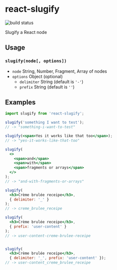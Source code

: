 # react-slugify

![build status](https://img.shields.io/circleci/project/github/martpie/react-slugify/master.svg?style=flat-square)

Slugify a React node

## Usage

###  `slugify(node[, options])`

- `node` String, Number, Fragment, Array of nodes
- `options` Object (optional)
  - `delimiter` String (default is `'-'`)
  - `prefix` String (default is `''`)

## Examples

```jsx
import slugify from 'react-slugify';

slugify('something I want to test');
// -> "something-i-want-to-test"

slugify(<span>Yes it works like that too</span>);
// -> "yes-it-works-like-that-too"

slugify(
  <>
    <span>and</span>
    <span>with</span>
    <span>fragments or arrays</span>
  </>
);
// -> "and-with-fragments-or-arrays"

slugify(
  <h3>Crème brulée receipe</h3>,
  { delimiter: '_' }
);
// -> creme_brulee_receipe

slugify(
  <h3>Crème brulée receipe</h3>,
  { prefix: 'user-content' }
);
// -> user-content-creme-brulee-receipe


slugify(
  <h3>Crème brulée receipe</h3>,
  { delimiter: '_', prefix: 'user-content' });
// -> user-content_creme_brulee_receipe
```
